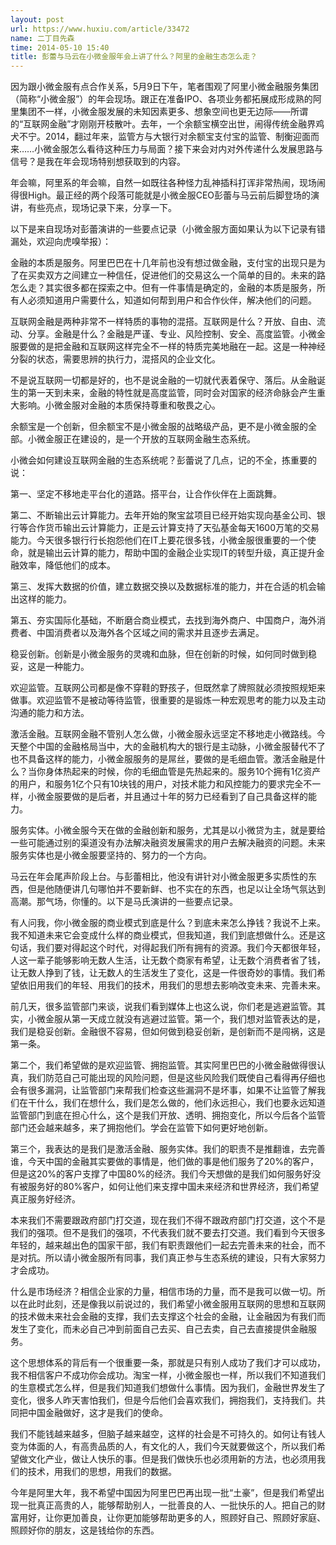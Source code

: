 ```yaml
---
layout: post
url: https://www.huxiu.com/article/33472
name: 二丁目先森
time: 2014-05-10 15:40
title: 彭蕾与马云在小微金服年会上讲了什么？阿里的金融生态怎么走？
---
```

因为跟小微金服有点合作关系，5月9日下午，笔者围观了阿里小微金融服务集团（简称“小微金服”）的年会现场。跟正在准备IPO、各项业务都拓展成形成熟的阿里集团不一样，小微金服发展的未知因素更多、想象空间也更无边际——所谓的“互联网金融”才刚刚开枝散叶。去年，一个余额宝横空出世，闹得传统金融界鸡犬不宁。2014，翻过年来，监管方与大银行对余额宝支付宝的监管、制衡迎面而来……小微金服怎么看待这种压力与局面？接下来会对内对外传递什么发展思路与信号？是我在年会现场特别想获取到的内容。

年会嘛，阿里系的年会嘛，自然一如既往各种怪力乱神插科打诨非常热闹，现场闹得很High。最正经的两个段落可能就是小微金服CEO彭蕾与马云前后脚登场的演讲，有些亮点，现场记录下来，分享一下。

以下是来自现场对彭蕾演讲的一些要点记录（小微金服方面如果认为以下记录有错漏处，欢迎向虎嗅举报）：

金融的本质是服务。阿里巴巴在十几年前也没有想过做金融，支付宝的出现只是为了在买卖双方之间建立一种信任，促进他们的交易这么一个简单的目的。未来的路怎么走？其实很多都在探索之中。但有一件事情是确定的，金融的本质是服务，所有人必须知道用户需要什么，知道如何帮到用户和合作伙伴，解决他们的问题。

互联网金融是两种非常不一样特质的事物的混搭。互联网是什么？开放、自由、流动、分享。金融是什么？金融是严谨、专业、风险控制、安全、高度监管。小微金服要做的是把金融和互联网这样完全不一样的特质完美地融在一起。这是一种神经分裂的状态，需要思辨的执行力，混搭风的企业文化。

不是说互联网一切都是好的，也不是说金融的一切就代表着保守、落后。从金融诞生的第一天到未来，金融的特性就是高度监管，同时会对国家的经济命脉会产生重大影响。小微金服对金融的本质保持尊重和敬畏之心。

余额宝是一个创新，但余额宝不是小微金服的战略级产品，更不是小微金服的全部。小微金服正在建设的，是一个开放的互联网金融生态系统。

小微会如何建设互联网金融的生态系统呢？彭蕾说了几点，记的不全，拣重要的说：

第一、坚定不移地走平台化的道路。搭平台，让合作伙伴在上面跳舞。

第二、不断输出云计算能力。去年开始的聚宝盆项目已经开始实现向基金公司、银行等合作货币输出云计算能力，正是云计算支持了天弘基金每天1600万笔的交易能力。今天很多银行行长抱怨他们在IT上要花很多钱，小微金服很重要的一个使命，就是输出云计算的能力，帮助中国的金融企业实现IT的转型升级，真正提升金融效率，降低他们的成本。

第三、发挥大数据的价值，建立数据交换以及数据标准的能力，并在合适的机会输出这样的能力。

第五、夯实国际化基础，不断磨合商业模式，去找到海外商户、中国商户，海外消费者、中国消费者以及海外各个区域之间的需求并且逐步去满足。

稳妥创新。创新是小微金服务的灵魂和血脉，但在创新的时候，如何同时做到稳妥，这是一种能力。

欢迎监管。互联网公司都是像不穿鞋的野孩子，但既然拿了牌照就必须按照规矩来做事。欢迎监管不是被动等待监管，很重要的是锻炼一种宏观思考的能力以及主动沟通的能力和方法。

激活金融。互联网金融不管别人怎么做，小微金服永远坚定不移地走小微路线。今天整个中国的金融格局当中，大的金融机构大的银行是主动脉，小微金服替代不了也不具备这样的能力，小微金服服务的是屌丝，要做的是毛细血管。激活金融是什么？当你身体热起来的时候，你的毛细血管是先热起来的。服务10个拥有1亿资产的用户，和服务1亿个只有10块钱的用户，对技术能力和风控能力的要求完全不一样，小微金服要做的是后者，并且通过十年的努力已经看到了自己具备这样的能力。

服务实体。小微金服今天在做的金融创新和服务，尤其是以小微贷为主，就是要给一些可能通过别的渠道没有办法解决融资发展需求的用户去解决融资的问题。未来服务实体也是小微金服要坚持的、努力的一个方向。

马云在年会尾声阶段上台。与彭蕾相比，他没有讲针对小微金服更多实质性的东西，但是他随便讲几句哪怕并不要新鲜、也不实在的东西，也足以让全场气氛达到高潮。那气场，你懂的。以下是马氏演讲的一些要点记录。

有人问我，你小微金服的商业模式到底是什么？到底未来怎么挣钱？我说不上来。我不知道未来它会变成什么样的商业模式，但我知道，我们到底想做什么。还是这句话，我们要对得起这个时代，对得起我们所有拥有的资源。我们今天都很年轻，人这一辈子能够影响无数人生活，让无数个商家有希望，让无数个消费者省了钱，让无数人挣到了钱，让无数人的生活发生了变化，这是一件很奇妙的事情。我们希望依旧用我们的年轻、用我们的技术，用我们的思想去影响改变未来、完善未来。

前几天，很多监管部门来谈，说我们看到媒体上也这么说，你们老是逃避监管。其实，小微金服从第一天成立就没有逃避过监管。第一个，我们想对监管表达的是，我们是稳妥创新。金融很不容易，但如何做到稳妥创新，是创新而不是闯祸，这是第一条。

第二个，我们希望做的是欢迎监管、拥抱监管。其实阿里巴巴的小微金融做得很认真，我们防范自己可能出现的风险问题，但是这些风险我们既使自己看得再仔细也会有很多漏洞，让监管部门来帮我们检查这些漏洞不是坏事，如果不让监管了解我们在干什么，我们在想什么，我们是怎么做的，他们永远担心，我们也要永远知道监管部门到底在担心什么，这个是我们开放、透明、拥抱变化，所以今后各个监管部门还会越来越多，来了拥抱他们。学会在监管下如何更好地创新。

第三个，我表达的是我们是激活金融、服务实体。我们的职责不是推翻谁，去完善谁，今天中国的金融其实要做的事情是，他们做的事是他们服务了20%的客户，但是这20%的客户支撑了中国80%的经济。我们今天想做的是我们如何服务好没有被服务好的80%客户，如何让他们来支撑中国未来经济和世界经济，我们希望真正服务好经济。

本来我们不需要跟政府部门打交道，现在我们不得不跟政府部门打交道，这个不是我们的强项。但不是我们的强项，不代表我们就不要去打交道。我们看到今天很多年轻的，越来越出色的国家干部，我们有职责跟他们一起去完善未来的社会，而不是对抗。所以请小微金服所有同事，我们真正参与生态系统的建设，只有大家努力才会成功。

什么是市场经济？相信企业家的力量，相信市场的力量，而不是我可以做一切。所以在此时此刻，还是像我以前说过的，我们希望小微金服用互联网的思想和互联网的技术做未来社会金融的支撑，我们去支撑这个社会的金融，让金融因为有我们而发生了变化，而未必自己冲到前面自己去买、自己去卖，自己去直接提供金融服务。

这个思想体系的背后有一个很重要一条，那就是只有别人成功了我们才可以成功，我不相信客户不成功你会成功。淘宝一样，小微金服也一样，所以我们不知道我们的生意模式怎么样，但是我们知道我们想做什么事情。因为我们，金融世界发生了变化，很多人昨天害怕我们，但是今后他们会喜欢我们，拥抱我们，支持我们。共同把中国金融做好，这才是我们的使命。

我们不能钱越来越多，但脑子越来越空，这样的社会是不可持久的。如何让有钱人变为体面的人，有高贵品质的人，有文化的人，我们今天就要做这个，所以我们希望做文化产业，做让人快乐的事。但是我们做快乐也必须用新的方法，也必须用我们的技术，用我们的思想，用我们的数据。

今年是阿里大年，我不希望中国因为阿里巴巴再出现一批“土豪”，但是我们希望出现一批真正高贵的人，能够帮助别人，一批善良的人、一批快乐的人。把自己的财富用好，让你更加善良，让你更加能够帮助更多的人，照顾好自己、照顾好家庭、照顾好你的朋友，这是钱给你的东西。

